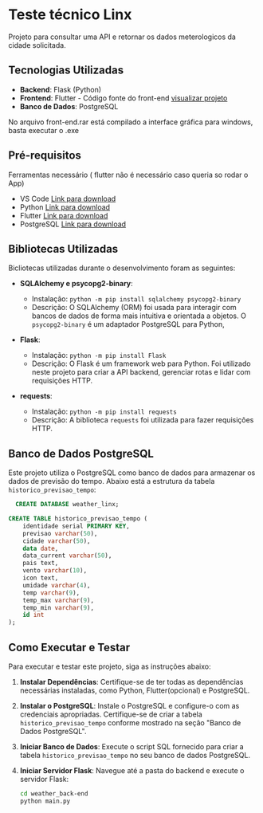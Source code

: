 ﻿# Teste técnico Linx

Projeto para consultar uma API e retornar os dados meterologicos da cidade solicitada.

## Tecnologias Utilizadas

- **Backend**: Flask (Python)
- **Frontend**: Flutter - Código fonte do front-end [visualizar projeto](https://github.com/ChristianSantos07/weather_front-end/tree/main/lib/home)
- **Banco de Dados**: PostgreSQL

No arquivo front-end.rar está compilado a interface gráfica para windows, basta executar o .exe

## Pré-requisitos
Ferramentas necessário ( flutter não é necessário caso queria so rodar o App)

- VS Code [Link para download](https://code.visualstudio.com/)
- Python [Link para download](https://www.python.org/downloads/)
- Flutter [Link para download](https://flutter.dev/docs/get-started/install)
- PostgreSQL [Link para download](https://www.postgresql.org/download/)

## Bibliotecas Utilizadas

Bicliotecas utilizadas durante o desenvolvimento foram as seguintes:

- **SQLAlchemy e psycopg2-binary**:
  - Instalação: `python -m pip install sqlalchemy psycopg2-binary`
  - Descrição: O SQLAlchemy  (ORM) foi usada para interagir com bancos de dados de forma mais intuitiva e orientada a objetos. O `psycopg2-binary` é um adaptador PostgreSQL para Python, 

- **Flask**:
  - Instalação: `python -m pip install Flask`
  - Descrição: O Flask é um framework web para Python. Foi utilizado neste projeto para criar a API backend, gerenciar rotas e lidar com requisições HTTP.

- **requests**:
  - Instalação: `python -m pip install requests`
  - Descrição: A biblioteca `requests` foi utilizada para fazer requisições HTTP.

## Banco de Dados PostgreSQL

Este projeto utiliza o PostgreSQL como banco de dados para armazenar os dados de previsão do tempo. Abaixo está a estrutura da tabela `historico_previsao_tempo`:

```sql
  CREATE DATABASE weather_linx;
```


```sql
CREATE TABLE historico_previsao_tempo (
    identidade serial PRIMARY KEY,
    previsao varchar(50),
    cidade varchar(50),
    data date,
    data_current varchar(50),
    pais text,
    vento varchar(10),
    icon text,
    umidade varchar(4),
    temp varchar(9),
    temp_max varchar(9),
    temp_min varchar(9),
    id int
);

```

## Como Executar e Testar

Para executar e testar este projeto, siga as instruções abaixo:

1. **Instalar Dependências**:
   Certifique-se de ter todas as dependências necessárias instaladas, como Python, Flutter(opcional) e PostgreSQL.

2. **Instalar o PostgreSQL**:
   Instale o PostgreSQL e configure-o com as credenciais apropriadas. Certifique-se de criar a tabela `historico_previsao_tempo` conforme mostrado na seção "Banco de Dados PostgreSQL".

3. **Iniciar Banco de Dados**:
   Execute o script SQL fornecido para criar a tabela `historico_previsao_tempo` no seu banco de dados PostgreSQL.

4. **Iniciar Servidor Flask**:
   Navegue até a pasta do backend e execute o servidor Flask:

   ```bash
   cd weather_back-end
   python main.py

